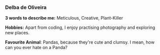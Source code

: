 ### Delba de Oliveira

**3 words to describe me:** Meticulous, Creative, Plant-Killer

**Hobbies:** Apart from coding, I enjoy practising photography and exploring new places.

**Favourite Animal**: Pandas, because they're cute and clumsy. I mean, how can you ever hate on a Panda?

